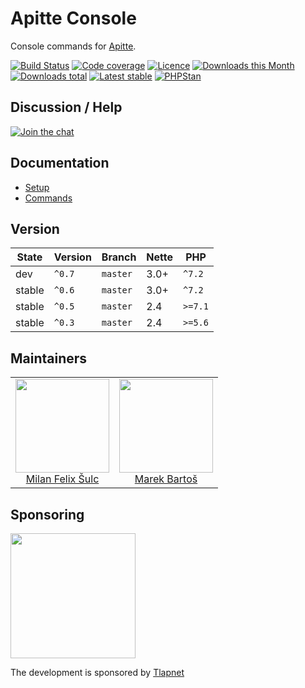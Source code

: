 # Apitte Console

Console commands for [Apitte](https://github.com/apitte/core).

[![Build Status](https://img.shields.io/travis/apitte/console.svg?style=flat-square)](https://travis-ci.org/apitte/console)
[![Code coverage](https://img.shields.io/coveralls/apitte/console.svg?style=flat-square)](https://coveralls.io/r/apitte/console)
[![Licence](https://img.shields.io/packagist/l/apitte/console.svg?style=flat-square)](https://packagist.org/packages/apitte/console)
[![Downloads this Month](https://img.shields.io/packagist/dm/apitte/console.svg?style=flat-square)](https://packagist.org/packages/apitte/console)
[![Downloads total](https://img.shields.io/packagist/dt/apitte/console.svg?style=flat-square)](https://packagist.org/packages/apitte/console)
[![Latest stable](https://img.shields.io/packagist/v/apitte/console.svg?style=flat-square)](https://packagist.org/packages/apitte/console)
[![PHPStan](https://img.shields.io/badge/PHPStan-enabled-brightgreen.svg?style=flat-square)](https://github.com/phpstan/phpstan)

## Discussion / Help

[![Join the chat](https://img.shields.io/gitter/room/apitte/apitte.svg?style=flat-square)](http://bit.ly/apittegitter)

## Documentation

- [Setup](.docs/README.md#setup)
- [Commands](.docs/README.md#commands)

## Version

| State       | Version | Branch   | Nette | PHP     |
|-------------|---------|----------|-------|---------|
| dev         | `^0.7`  | `master` | 3.0+  | `^7.2`  |
| stable      | `^0.6`  | `master` | 3.0+  | `^7.2`  |
| stable      | `^0.5`  | `master` | 2.4   | `>=7.1` |
| stable      | `^0.3`  | `master` | 2.4   | `>=5.6` |

## Maintainers

<table>
  <tbody>
    <tr>
      <td align="center">
        <a href="https://github.com/f3l1x">
            <img width="150" height="150" src="https://avatars2.githubusercontent.com/u/538058?v=3&s=150">
        </a>
        </br>
        <a href="https://github.com/f3l1x">Milan Felix Šulc</a>
      </td>
      <td align="center">
        <a href="https://github.com/mabar">
            <img width="150" height="150" src="https://avatars0.githubusercontent.com/u/20974277?s=150&v=4">
        </a>
        </br>
        <a href="https://github.com/mabar">Marek Bartoš</a>
      </td>
    </tr>
  </tbody>
</table>

## Sponsoring

<a href="https://github.com/tlapnet"><img  width="200" src="https://cdn.rawgit.com/f3l1x/xsource/2463efb7/assets/tlapdev.png"></a>

The development is sponsored by [Tlapnet](https://www.tlapnet.cz)
